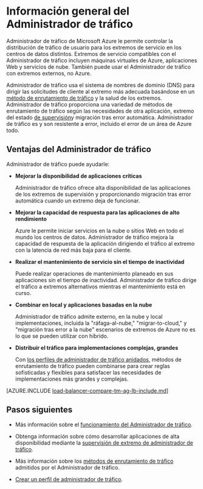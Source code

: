 <properties
    pageTitle="¿Qué es el Administrador de tráfico | Microsoft Azure"
    description="En este artículo le ayudará a comprender qué es el Administrador de tráfico, y si se trata de la opción de enrutamiento de tráfico adecuada para su aplicación"
    services="traffic-manager"
    documentationCenter=""
    authors="sdwheeler"
    manager="carmonm"
    editor=""
/>
<tags
    ms.service="traffic-manager"
    ms.devlang="na"
    ms.topic="article"
    ms.tgt_pltfrm="na"
    ms.workload="infrastructure-services"
    ms.date="10/11/2016"
    ms.author="sewhee"
/>

# <a name="overview-of-traffic-manager"></a>Información general del Administrador de tráfico

Administrador de tráfico de Microsoft Azure le permite controlar la distribución de tráfico de usuario para los extremos de servicio en los centros de datos distintos. Extremos de servicio compatibles con el Administrador de tráfico incluyen máquinas virtuales de Azure, aplicaciones Web y servicios de nube. También puede usar el Administrador de tráfico con extremos externos, no Azure.

Administrador de tráfico usa el sistema de nombres de dominio (DNS) para dirigir las solicitudes de cliente al extremo más adecuada basándose en un [método de enrutamiento de tráfico](traffic-manager-routing-methods.md) y la salud de los extremos. Administrador de tráfico proporciona una variedad de métodos de enrutamiento de tráfico según las necesidades de otra aplicación, extremo del estado [de supervisión](traffic-manager-monitoring.md)y migración tras error automática. Administrador de tráfico es y son resistente a error, incluido el error de un área de Azure todo.

## <a name="traffic-manager-benefits"></a>Ventajas del Administrador de tráfico

Administrador de tráfico puede ayudarle:

- **Mejorar la disponibilidad de aplicaciones críticas**

    Administrador de tráfico ofrece alta disponibilidad de las aplicaciones de los extremos de supervisión y proporcionando migración tras error automática cuando un extremo deja de funcionar.

- **Mejorar la capacidad de respuesta para las aplicaciones de alto rendimiento**

    Azure le permite iniciar servicios en la nube o sitios Web en todo el mundo los centros de datos. Administrador de tráfico mejora la capacidad de respuesta de la aplicación dirigiendo el tráfico al extremo con la latencia de red más baja para el cliente.

- **Realizar el mantenimiento de servicio sin el tiempo de inactividad**

    Puede realizar operaciones de mantenimiento planeado en sus aplicaciones sin el tiempo de inactividad. Administrador de tráfico dirige el tráfico a extremos alternativos mientras el mantenimiento está en curso.

- **Combinar en local y aplicaciones basadas en la nube**

    Administrador de tráfico admite externo, en la nube y local implementaciones, incluida la "ráfaga-al-nube," "migrar-to-cloud," y "migración tras error a la nube" escenarios de extremos de Azure no es lo que se pueden utilizar con híbrido.

- **Distribuir el tráfico para implementaciones complejas, grandes**

    Con [los perfiles de administrador de tráfico anidados](traffic-manager-nested-profiles.md), métodos de enrutamiento de tráfico pueden combinarse para crear reglas sofisticadas y flexibles para satisfacer las necesidades de implementaciones más grandes y complejas.

[AZURE.INCLUDE [load-balancer-compare-tm-ag-lb-include.md](../../includes/load-balancer-compare-tm-ag-lb-include.md)]

## <a name="next-steps"></a>Pasos siguientes

- Más información sobre el [funcionamiento del Administrador de tráfico](traffic-manager-how-traffic-manager-works.md).

- Obtenga información sobre cómo desarrollar aplicaciones de alta disponibilidad mediante la [supervisión de extremo de administrador de tráfico](traffic-manager-monitoring.md).

- Más información sobre los [métodos de enrutamiento de tráfico](traffic-manager-routing-methods.md) admitidos por el Administrador de tráfico.

- [Crear un perfil de administrador de tráfico](traffic-manager-manage-profiles.md).

